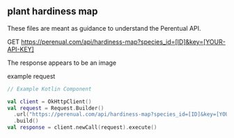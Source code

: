 ## plant hardiness map
These files are meant as guidance to understand the Perentual API.

GET https://perenual.com/api/hardiness-map?species_id=[ID]&key=[YOUR-API-KEY]


The response appears to be an image

example request 
```kotlin
// Example Kotlin Component

val client = OkHttpClient()
val request = Request.Builder()
  .url("https://perenual.com/api/hardiness-map?species_id=[ID]&key=[YOUR-API-KEY]")
  .build()
val response = client.newCall(request).execute()


```